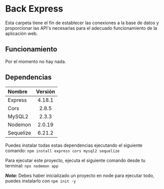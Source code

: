 # Back Express
Esta carpeta tiene el fin de establecer las conexiones a la base de datos y proporcionar las API's necesarias para el adecuado funcionamiento de la aplicación web.

## Funcionamiento
Por el momento no hay nada.
## Dependencias 
| Nombre    | Versión |
| :-------- | :-----: |
| Express   | 4.18.1  |
| Cors      |  2.8.5  |
| MySQL2    |  2.3.3  |
| Nodemon   | 2.0.19  |
| Sequelize | 6.21.2  |

Puedes instalar todas estas dependencias ejecutando el siguiente comando: `npm install express cors mysql2 sequelize`

Para ejecutar este proyecto, ejecuta el siguiente comando desde tu terminal: `npx nodemon app`

**_Nota:_** Debes haber inicializado un proyecto en node para ejecutar todo, puedes instalarlo con `npm init -y`